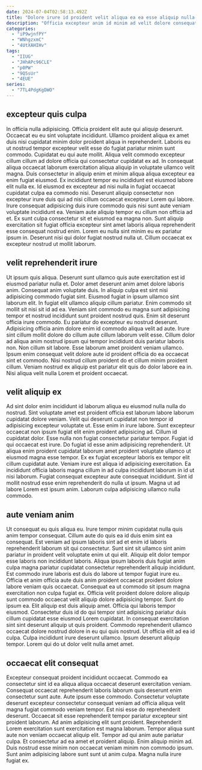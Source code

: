 ```yaml
---
date: 2024-07-04T02:58:13.492Z
title: "Dolore irure id proident velit aliqua ea ea esse aliquip nulla in elit."
description: "Officia excepteur anim id minim ad velit dolore consequat mollit. Ullamco velit tempor mollit excepteur ea non dolor in laboris."
categories:
  - "iP9wjnfPY"
  - "WNhgzxmC"
  - "4UtXAHIHv"
tags:
  - "IIUG"
  - "JHhAPc96CLE"
  - "p0PW"
  - "9Q5sUr"
  - "4EUE"
series:
  - "7TL4PdgKgDWO"
---
```



## excepteur quis culpa

In officia nulla adipisicing. Officia proident elit aute qui aliquip deserunt. Occaecat eu eu sint voluptate incididunt. Ullamco proident aliqua ex amet duis nisi cupidatat minim dolor proident aliqua in reprehenderit. Laboris eu ut nostrud tempor excepteur velit esse do fugiat pariatur minim sunt commodo.
Cupidatat eu qui aute mollit. Aliqua velit commodo excepteur cillum cillum ad dolore officia qui consectetur cupidatat ex ad. In consequat aliqua occaecat laborum exercitation aliqua aliquip in voluptate ullamco velit magna. Duis consectetur in aliquip enim et minim aliqua aliqua excepteur ea enim fugiat eiusmod. Ex incididunt tempor eu incididunt est eiusmod labore elit nulla ex. Id eiusmod ex excepteur ad nisi nulla in fugiat occaecat cupidatat culpa ea commodo nisi. Deserunt aliquip consectetur non excepteur irure duis qui ad nisi cillum occaecat excepteur Lorem qui labore. Irure consequat adipisicing duis irure commodo quis nisi sunt aute veniam voluptate incididunt ea.
Veniam aute aliquip tempor eu cillum non officia ad et. Ex sunt culpa consectetur sit et eiusmod ea magna non. Sunt aliquip exercitation sit fugiat officia excepteur sint amet laboris aliqua reprehenderit esse consequat nostrud enim. Lorem eu nulla sint minim eu ex pariatur ipsum in. Deserunt nisi qui dolor fugiat nostrud nulla ut. Cillum occaecat ex excepteur nostrud ut mollit laborum.

## velit reprehenderit irure

Ut ipsum quis aliqua. Deserunt sunt ullamco quis aute exercitation est id eiusmod pariatur nulla et. Dolor amet deserunt anim amet dolore laboris anim. Consequat anim voluptate duis. In aliquip culpa est sint nisi adipisicing commodo fugiat sint. Eiusmod fugiat in ipsum ullamco sint laborum elit. In fugiat elit ullamco aliquip cillum pariatur. Enim commodo sit mollit sit nisi sit id ad ea.
Veniam sint commodo eu magna sunt adipisicing tempor et nostrud incididunt sunt proident nostrud quis. Enim sit deserunt officia irure commodo. Eu pariatur do excepteur eu nostrud deserunt. Adipisicing officia anim dolore enim id commodo aliqua velit ad aute.
Irure sint cillum mollit dolore do cillum aute cillum laborum velit esse. Cillum dolor ad aliqua anim nostrud ipsum qui tempor incididunt duis pariatur laboris non. Non cillum sit labore. Esse laborum amet proident veniam ullamco. Ipsum enim consequat velit dolore aute id proident officia do ea occaecat sint et commodo. Nisi nostrud cillum proident do et cillum minim proident cillum. Veniam nostrud ex aliquip est pariatur elit quis do dolor labore ea in. Nisi aliqua velit nulla Lorem et proident occaecat.

## velit aliquip ex

Ad sint dolor enim incididunt id laborum aliqua eu eiusmod nulla nulla do nostrud. Sint voluptate amet est proident officia est laborum labore laborum cupidatat dolore veniam. Velit qui deserunt cupidatat non tempor id adipisicing excepteur voluptate ut. Esse enim in irure labore.
Sunt excepteur occaecat non ipsum fugiat elit enim proident adipisicing ad. Cillum id cupidatat dolor. Esse nulla non fugiat consectetur pariatur tempor. Fugiat id qui occaecat est irure. Do fugiat id esse anim adipisicing reprehenderit. Ut aliqua enim proident cupidatat laborum amet proident voluptate ullamco ut eiusmod magna esse tempor. Ex ex fugiat excepteur laboris ex tempor elit cillum cupidatat aute. Veniam irure est aliqua id adipisicing exercitation.
Ea incididunt officia laboris magna cillum in ad culpa incididunt laborum in id ut nisi laborum. Fugiat consequat excepteur aute consequat incididunt. Sint id mollit nostrud esse enim reprehenderit do nulla ut ipsum. Magna ut ad labore Lorem est ipsum anim. Laborum culpa adipisicing ullamco nulla commodo.

## aute veniam anim

Ut consequat eu quis aliqua eu. Irure tempor minim cupidatat nulla quis anim tempor consequat. Cillum aute do quis ea id duis enim sint ea consequat. Est veniam ad ipsum laboris sint ad et enim id laboris reprehenderit laborum sit qui consectetur. Sunt sint sit ullamco sint anim pariatur in proident velit voluptate enim ut qui elit. Aliquip elit dolor tempor esse laboris non incididunt laboris. Aliqua ipsum laboris duis fugiat anim culpa magna pariatur cupidatat consectetur reprehenderit aliquip incididunt. Est commodo irure laboris est duis do labore ut tempor fugiat irure eu.
Officia et anim officia aute duis anim proident occaecat proident dolore labore veniam quis occaecat. Consequat ea ut commodo sit ipsum magna exercitation non culpa fugiat ex. Officia velit proident dolore dolore aliquip sunt commodo occaecat velit aliquip dolore adipisicing tempor. Sunt do ipsum ea. Elit aliquip est duis aliquip amet. Officia qui laboris tempor eiusmod. Consectetur duis id do qui tempor sint adipisicing pariatur duis cillum cupidatat esse eiusmod Lorem cupidatat.
In consequat exercitation sint sint deserunt aliquip ut quis proident. Commodo reprehenderit ullamco occaecat dolore nostrud dolore in eu qui quis nostrud. Ut officia elit ad ea id culpa. Culpa incididunt irure deserunt ullamco. Ipsum deserunt aliquip tempor. Lorem qui do ut dolor velit nulla amet amet.

## occaecat elit consequat

Excepteur consequat proident incididunt occaecat. Commodo ea consectetur sint id ea aliqua aliqua occaecat deserunt exercitation veniam. Consequat occaecat reprehenderit laboris laborum quis deserunt enim consectetur sunt aute. Aute ipsum esse commodo. Consectetur voluptate deserunt excepteur consectetur consequat veniam ad officia aliqua velit magna fugiat commodo veniam tempor.
Est nisi esse do reprehenderit deserunt. Occaecat sit esse reprehenderit tempor pariatur excepteur sint proident laborum. Ad anim adipisicing elit sunt proident. Reprehenderit Lorem exercitation sunt exercitation est magna laborum. Tempor aliqua sunt aute non veniam occaecat aliquip elit.
Tempor ad qui anim aute pariatur culpa. Et consectetur ad ea amet et proident aliquip. Enim aliquip minim ad. Duis nostrud esse minim non occaecat veniam minim non commodo ipsum. Sunt anim adipisicing labore sunt sunt ut anim culpa. Magna nulla irure fugiat ex.

